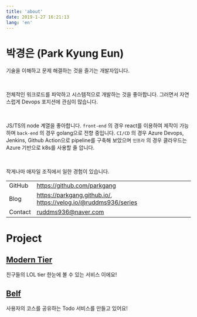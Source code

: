 ```yaml
---
title: 'about'
date: 2019-1-27 16:21:13
lang: 'en'
---
```


# 박경은 (Park Kyung Eun)

기술을 이해하고 문제 해결하는 것을 즐기는 개발자입니다. <br />

<br />

전체적인 워크로드를 파악하고 시스템적으로 개발하는 것을 좋아합니다. 그러면서 자연스럽게 Devops 포지션에 관심이 많습니다. <br />

<br />

JS/TS의 node 계열을 좋아합니다. `front-end` 의 경우 react를 이용하여 제작이 가능하며 `back-end` 의 경우 golang으로 전향 중입니다. `CI/CD` 의 경우 Azure Devops, Jenkins, Github Action으로 pipeline를 구축해 보았으며 `인프라` 의 경우 클라우드는 Azure 기반으로 k8s를 사용할 줄 압니다.<br />

<br />

작게나마 애자일 조직에서 일한 경험이 있습니다. <br />

|         |                                                                 |
| ------- | --------------------------------------------------------------- |
| GitHub  | https://github.com/parkgang                                     |
| Blog    | https://parkgang.github.io/, https://velog.io/@ruddms936/series |
| Contact | ruddms936@naver.com                                             |

# Project

## [Modern Tier](https://github.com/parkgang/modern-tier)

친구들의 LOL tier 한눈에 볼 수 있는 서비스 이에요!

## [Belf](https://github.com/belf-kr)

사용자의 코스를 공유하는 Todo 서비스를 만들고 있어요!

